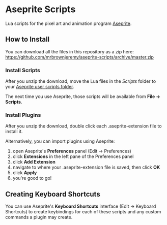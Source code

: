 # Aseprite Scripts

Lua scripts for the pixel art and animation program [Aseprite](https://www.aseprite.org/).


## How to Install

You can download all the files in this repository as a zip here: <https://github.com/mrbrownjeremy/aseprite-scripts/archive/master.zip>

### Install Scripts

After you unzip the download, move the Lua files in the *Scripts* folder to your [Aseprite user scripts folder](https://community.aseprite.org/t/locate-user-scripts-folder/2170).

The next time you use Aseprite, those scripts will be available from **File → Scripts**.

### Install Plugins

After you unzip the download, double click each .aseprite-extension file to install it.

Alternatively, you can import plugins using Aseprite:

1. open Aseprite's **Preferences** panel (Edit → Preferences)
2. click **Extensions** in the left pane of the Preferences panel
3. click **Add Extension**
4. navigate to where your .aseprite-extension file is saved, then click **OK**
5. click **Apply**
6. you're good to go!

## Creating Keyboard Shortcuts

You can use Aseprite's **Keyboard Shortcuts** interface (Edit → Keyboard Shortcuts) to create keybindings for each of these scripts and any custom commands a plugin may create.


